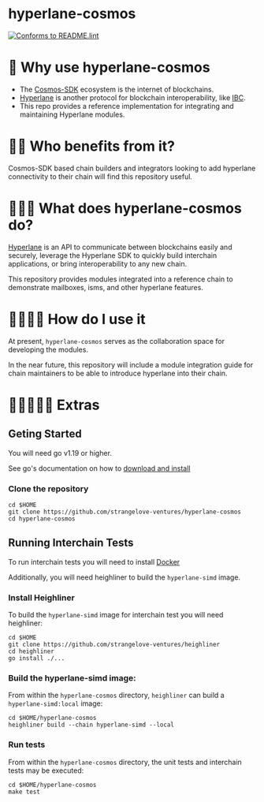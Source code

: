 # hyperlane-cosmos
[![Conforms to README.lint](https://img.shields.io/badge/README.lint-conforming-brightgreen)](https://github.com/strangelove-ventures/readme-dot-lint)

🌌 Why use hyperlane-cosmos
=============================
 * The [Cosmos-SDK](https://github.com/cosmos/cosmos-sdk) ecosystem is the internet of blockchains.
 * [Hyperlane](https://www.hyperlane.xyz/) is another protocol for blockchain interoperability, like [IBC](https://github.com/cosmos/ibc).
 * This repo provides a reference implementation for integrating and maintaining Hyperlane modules.

🌌🌌 Who benefits from it?
=============================
Cosmos-SDK based chain builders and integrators looking to add hyperlane connectivity to their chain will find this repository useful.

🌌🌌🌌 What does hyperlane-cosmos do?
=============================
[Hyperlane](https://www.hyperlane.xyz/) is an API to communicate between blockchains easily and securely, leverage the Hyperlane SDK to quickly build interchain applications, or bring interoperability to any new chain.

This repository provides modules integrated into a reference chain to demonstrate mailboxes, isms, and other hyperlane features.

🌌🌌🌌🌌 How do I use it
=============================
At present, `hyperlane-cosmos` serves as the collaboration space for developing the modules.

In the near future, this repository will include a module integration guide for chain maintainers to be able to introduce hyperlane into their chain.

🌌🌌🌌🌌🌌 Extras
=============================

## Geting Started

You will need go v1.19 or higher.

See go's documentation on how to [download and install](https://go.dev/doc/install)

### Clone the repository
```
cd $HOME
git clone https://github.com/strangelove-ventures/hyperlane-cosmos
cd hyperlane-cosmos
```

## Running Interchain Tests

To run interchain tests you will need to install [Docker](https://docs.docker.com/engine/install/)

Additionally, you will need heighliner to build the `hyperlane-simd` image.

### Install Heighliner
To build the `hyperlane-simd` image for interchain test you will need heighliner:

```
cd $HOME
git clone https://github.com/strangelove-ventures/heighliner
cd heighliner
go install ./...
```

### Build the hyperlane-simd image:
From within the `hyperlane-cosmos` directory, `heighliner` can build a `hyperlane-simd:local` image:

```
cd $HOME/hyperlane-cosmos
heighliner build --chain hyperlane-simd --local
```

### Run tests
From within the `hyperlane-cosmos` directory, the unit tests and interchain tests may be executed:

```
cd $HOME/hyperlane-cosmos
make test
```
